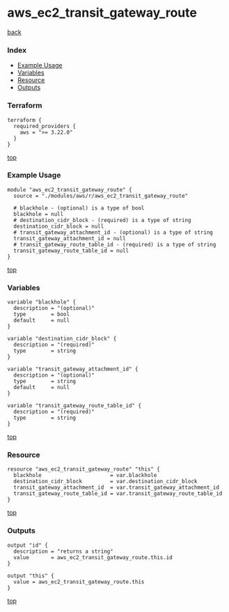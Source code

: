 # aws_ec2_transit_gateway_route

[back](../aws.md)

### Index

- [Example Usage](#example-usage)
- [Variables](#variables)
- [Resource](#resource)
- [Outputs](#outputs)

### Terraform

```hcl
terraform {
  required_providers {
    aws = ">= 3.22.0"
  }
}
```

[top](#index)

### Example Usage

```hcl
module "aws_ec2_transit_gateway_route" {
  source = "./modules/aws/r/aws_ec2_transit_gateway_route"

  # blackhole - (optional) is a type of bool
  blackhole = null
  # destination_cidr_block - (required) is a type of string
  destination_cidr_block = null
  # transit_gateway_attachment_id - (optional) is a type of string
  transit_gateway_attachment_id = null
  # transit_gateway_route_table_id - (required) is a type of string
  transit_gateway_route_table_id = null
}
```

[top](#index)

### Variables

```hcl
variable "blackhole" {
  description = "(optional)"
  type        = bool
  default     = null
}

variable "destination_cidr_block" {
  description = "(required)"
  type        = string
}

variable "transit_gateway_attachment_id" {
  description = "(optional)"
  type        = string
  default     = null
}

variable "transit_gateway_route_table_id" {
  description = "(required)"
  type        = string
}
```

[top](#index)

### Resource

```hcl
resource "aws_ec2_transit_gateway_route" "this" {
  blackhole                      = var.blackhole
  destination_cidr_block         = var.destination_cidr_block
  transit_gateway_attachment_id  = var.transit_gateway_attachment_id
  transit_gateway_route_table_id = var.transit_gateway_route_table_id
}
```

[top](#index)

### Outputs

```hcl
output "id" {
  description = "returns a string"
  value       = aws_ec2_transit_gateway_route.this.id
}

output "this" {
  value = aws_ec2_transit_gateway_route.this
}
```

[top](#index)